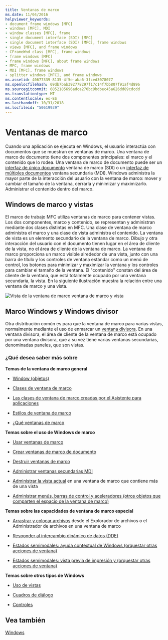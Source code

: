 ```yaml
---
title: Ventanas de marco
ms.date: 11/04/2016
helpviewer_keywords:
- document frame windows [MFC]
- windows [MFC], MDI
- window classes [MFC], frame
- single document interface (SDI) [MFC]
- single document interface (SDI) [MFC], frame windows
- views [MFC], and frame windows
- CFrameWnd class [MFC], frame windows
- frame windows [MFC]
- frame windows [MFC], about frame windows
- MFC, frame windows
- MDI [MFC], frame windows
- splitter windows [MFC], and frame windows
ms.assetid: 40677339-8135-4f5e-aba6-3fced3078077
ms.openlocfilehash: 09db7bab392778297f17c14f7bb807f91af4d896
ms.sourcegitcommit: 6052185696adca270bc9bdbec45a626dd89cdcdd
ms.translationtype: MT
ms.contentlocale: es-ES
ms.lasthandoff: 10/31/2018
ms.locfileid: "50619939"
---
```

# <a name="frame-windows"></a>Ventanas de marco

Cuando una aplicación se ejecuta en Windows, el usuario interactúa con documentos que se muestran en ventanas de marco. Una ventana de marco de documento tiene dos componentes principales: el marco y el contenido que lo rodea. Una ventana de marco de documento puede ser un [interfaz de único documento](../mfc/sdi-and-mdi.md) ventana de marco (SDI) o un [interfaz de múltiples documentos](../mfc/sdi-and-mdi.md) ventana secundaria (MDI). Windows administra la mayor parte de la interacción del usuario con la ventana de marco: mover y cambiar el tamaño de la ventana, cerrarla y minimizar y maximizarlo. Administrar el contenido dentro del marco.

## <a name="frame-windows-and-views"></a>Windows de marco y vistas

El marco de trabajo MFC utiliza ventanas de marco para contener vistas. Los dos componentes, marco y contenido, se representan y administran mediante dos clases distintas en MFC. Una clase de ventana de marco administra el marco y una clase de vista administra el contenido. La ventana de vista es un elemento secundario de la ventana de marco. Dibujo y otra interacción del usuario con el documento tienen lugar en el área de cliente de la vista, no el área de cliente de la ventana de marco. La ventana de marco proporciona un marco visible alrededor de una vista, junto con una barra de título y los controles de ventana estándar como un menú de control, los botones para minimizar y maximizar la ventana y los controles para cambiar el tamaño de la ventana. El "contenido" constan del área de cliente de la ventana, que está totalmente ocupado por una ventana secundaria, la vista. En la siguiente ilustración muestra la relación entre una ventana de marco y una vista.

![Vista de la ventana de marco](../mfc/media/vc37fx1.gif "vc37fx1") ventana de marco y vista

## <a name="frame-windows-and-splitter-windows"></a>Marco Windows y Windows divisor

Otra distribución común es para que la ventana de marco para varias vistas, normalmente mediante el uso de enmarcar un [ventana divisora](../mfc/multiple-document-types-views-and-frame-windows.md). En una ventana divisora, el área de cliente de la ventana de marco está ocupado por una ventana divisora, que a su vez tiene varias ventanas secundarias, denominadas paneles, que son vistas.

### <a name="what-do-you-want-to-know-more-about"></a>¿Qué desea saber más sobre

**Temas de la ventana de marco general**

- [Window (objetos)](../mfc/window-objects.md)

- [Clases de ventana de marco](../mfc/frame-window-classes.md)

- [Las clases de ventana de marco creadas por el Asistente para aplicaciones](../mfc/frame-window-classes-created-by-the-application-wizard.md)

- [Estilos de ventana de marco](../mfc/frame-window-styles-cpp.md)

- [¿Qué ventanas de marco](../mfc/what-frame-windows-do.md)

**Temas sobre el uso de Windows de marco**

- [Usar ventanas de marco](../mfc/using-frame-windows.md)

- [Crear ventanas de marco de documento](../mfc/creating-document-frame-windows.md)

- [Destruir ventanas de marco](../mfc/destroying-frame-windows.md)

- [Administrar ventanas secundarias MDI](../mfc/managing-mdi-child-windows.md)

- [Administrar la vista actual](../mfc/managing-the-current-view.md) en una ventana de marco que contiene más de una vista

- [Administrar menús, barras de control y aceleradores (otros objetos que comparten el espacio de la ventana de marco)](../mfc/managing-menus-control-bars-and-accelerators.md)

**Temas sobre las capacidades de ventana de marco especial**

- [Arrastrar y colocar archivos](../mfc/dragging-and-dropping-files-in-a-frame-window.md) desde el Explorador de archivos o el Administrador de archivos en una ventana de marco

- [Responder al intercambio dinámico de datos (DDE)](../mfc/responding-to-dynamic-data-exchange-dde.md)

- [Estados semimodales: ayuda contextual de Windows (orquestar otras acciones de ventana)](../mfc/orchestrating-other-window-actions.md)

- [Estados semimodales: vista previa de impresión y (orquestar otras acciones de ventana)](../mfc/orchestrating-other-window-actions.md)

**Temas sobre otros tipos de Windows**

- [Uso de vistas](../mfc/using-views.md)

- [Cuadros de diálogo](../mfc/dialog-boxes.md)

- [Controles](../mfc/controls-mfc.md)

## <a name="see-also"></a>Vea también

[Windows](../mfc/windows.md)

